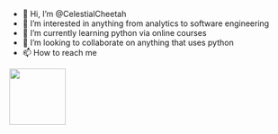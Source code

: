 - 👋 Hi, I’m @CelestialCheetah
- 👀 I’m interested in anything from analytics to software engineering
- 🌱 I’m currently learning python via online courses
- 💞️ I’m looking to collaborate on anything that uses python
- 📫 How to reach me 
<!---
![image](https://user-images.githubusercontent.com/53583290/113635738-2b63d100-963f-11eb-82cd-03edda8a6140.png)
--->

<img src="https://user-images.githubusercontent.com/53583290/113635738-2b63d100-963f-11eb-82cd-03edda8a6140.png" width="100" height="100">

<!---
CelestialCheetah/CelestialCheetah is a ✨ special ✨ repository because its `README.md` (this file) appears on your GitHub profile.
You can click the Preview link to take a look at your changes.
--->
